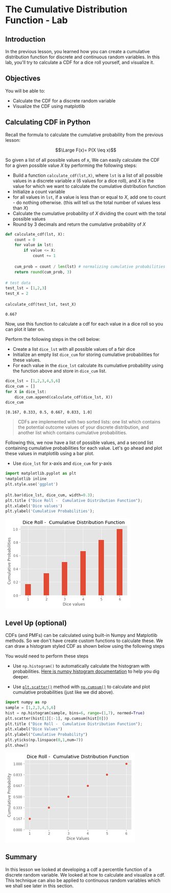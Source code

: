 
# The Cumulative Distribution Function - Lab

## Introduction

In the previous lesson, you learned how you can create a cumulative distribution function for discrete and continuous random variables. In this lab, you'll try to calculate a CDF for a dice roll yourself, and visualize it.

## Objectives
You will be able to:

* Calculate the CDF for a discrete random variable
* Visualize the CDF using matplotlib 

## Calculating CDF in Python 

Recall the formula to calculate the cumulative probability from the previous lesson:

$$\Large F(x)= P(X \leq x)$$

So given a list of all possible values of x, We can easily calculate the CDF for a given possible value $X$ by performing the following steps:

* Build a function `calculate_cdf(lst,X)`, where `lst` is a list of all possible values in a discrete variable $x$ (6 values for a dice roll), and $X$ is the value for which we want to calculate the cumulative distribution function 
* Initialize a count variable
* for all values in `lst`, if a value is less than or equal to $X$, add one to count - do nothing otherwise. (this will tell us the total number of values less than $X$) 
* Calculate the cumulative probability of $X$ dividing the count with the total possible values
* Round by 3 decimals and return the cumulative probability of $X$



```python
def calculate_cdf(lst, X):
    count = 0
    for value in lst:
        if value <= X:
            count += 1

    cum_prob = count / len(lst) # normalizing cumulative probabilities (as with pmfs)
    return round(cum_prob, 3)

# test data
test_lst = [1,2,3]
test_X = 2

calculate_cdf(test_lst, test_X)
```




    0.667



Now, use this function to calculate a cdf for each value in a dice roll so you can plot it later on.

Perform the following steps in the cell below:
* Create a list `dice_lst` with all possible values of a fair dice
* Initialize an empty list `dice_cum` for storing cumulative probabilities for these values.
* For each value in the `dice_lst` calculate its cumulative probability using the function above and store in `dice_cum` list. 


```python
dice_lst = [1,2,3,4,5,6]
dice_cum = []
for X in dice_lst:
    dice_cum.append(calculate_cdf(dice_lst, X))
dice_cum
```




    [0.167, 0.333, 0.5, 0.667, 0.833, 1.0]



> CDFs are implemented with two sorted lists: one list which contains the potential outcome values of your discrete distribution, and another list which contains cumulative probabilities.

Following this, we now have a list of possible values, and a second list containing cumulative probabilities for each value. Let's go ahead and plot these values in matplotlib using a bar plot. 
* Use `dice_lst` for x-axis and `dice_cum` for y-axis


```python
import matplotlib.pyplot as plt
%matplotlib inline
plt.style.use('ggplot')

plt.bar(dice_lst, dice_cum, width=0.3);
plt.title ("Dice Roll -  Cumulative Distribution Function");
plt.xlabel('Dice values')
plt.ylabel('Cumulative Probabilities');
```


![png](index_files/index_7_0.png)


## Level Up (optional)

CDFs (and PMFs) can be calculated using built-in Numpy and Matplotlib methods. So we don't have create custom functions to calculate these. We can draw a histogram styled CDF as shown below using the following steps

You would need to perform these steps
* Use `np.histogram()` to automatically calculate the histogram with probabilities. [Here is numpy histogram documentation](https://docs.scipy.org/doc/numpy/reference/generated/numpy.histogram.html) to help you dig deeper.

* Use [`plt.scatter()`](https://matplotlib.org/api/_as_gen/matplotlib.pyplot.scatter.html) method with [`np.cumsum()`](https://docs.scipy.org/doc/numpy/reference/generated/numpy.cumsum.html) to calculate and plot cumulative probabilities (just like we did above). 



```python
import numpy as np
sample = [1,2,3,4,5,6]
hist = np.histogram(sample, bins=6, range=(1,7), normed=True)
plt.scatter(hist[1][:-1], np.cumsum(hist[0]))
plt.title ("Dice Roll -  Cumulative Distribution Function");
plt.xlabel("Dice Values")
plt.ylabel("Cumulative Probability")
plt.yticks(np.linspace(0,1,num=7))
plt.show()
```


![png](index_files/index_9_0.png)


## Summary 

In this lesson we looked at developing a cdf a percentile function of a discrete random variable. We looked at how to calculate and visualize a cdf. This technique can also be applied to continuous random variables which we shall see later in this section. 
